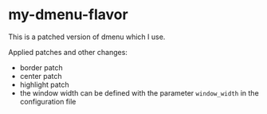 # my-dmenu-flavor

This is a patched version of dmenu which I use.

Applied patches and other changes:

- border patch
- center patch
- highlight patch
- the window width can be defined with the parameter ``window_width`` in the configuration file